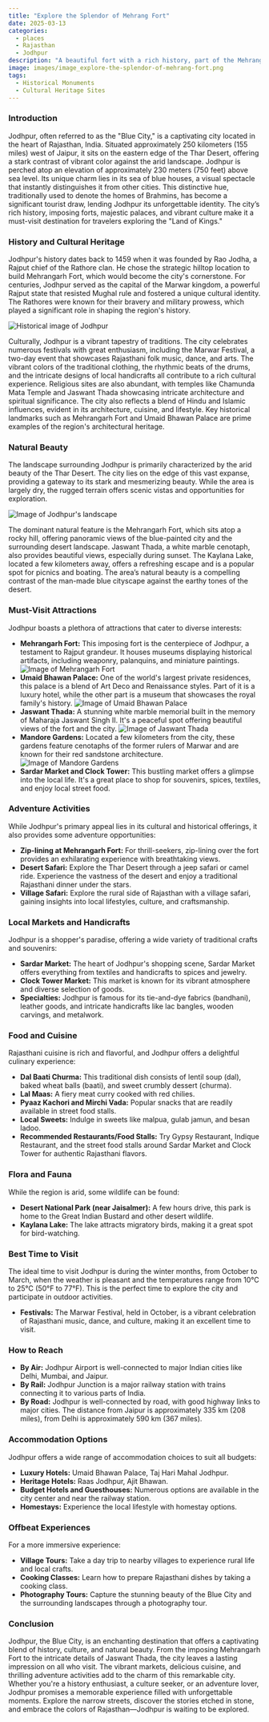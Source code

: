 ```yaml
---
title: "Explore the Splendor of Mehrang Fort"
date: 2025-03-13
categories:
  - places
  - Rajasthan
  - Jodhpur
description: "A beautiful fort with a rich history, part of the Mehrang complex in Jodhpur."
image: images/image_explore-the-splendor-of-mehrang-fort.png
tags: 
  - Historical Monuments
  - Cultural Heritage Sites
---
```



### **Introduction**

Jodhpur, often referred to as the "Blue City," is a captivating city located in the heart of Rajasthan, India. Situated approximately 250 kilometers (155 miles) west of Jaipur, it sits on the eastern edge of the Thar Desert, offering a stark contrast of vibrant color against the arid landscape. Jodhpur is perched atop an elevation of approximately 230 meters (750 feet) above sea level. Its unique charm lies in its sea of blue houses, a visual spectacle that instantly distinguishes it from other cities. This distinctive hue, traditionally used to denote the homes of Brahmins, has become a significant tourist draw, lending Jodhpur its unforgettable identity. The city’s rich history, imposing forts, majestic palaces, and vibrant culture make it a must-visit destination for travelers exploring the "Land of Kings."

### **History and Cultural Heritage**

Jodhpur's history dates back to 1459 when it was founded by Rao Jodha, a Rajput chief of the Rathore clan. He chose the strategic hilltop location to build Mehrangarh Fort, which would become the city's cornerstone. For centuries, Jodhpur served as the capital of the Marwar kingdom, a powerful Rajput state that resisted Mughal rule and fostered a unique cultural identity. The Rathores were known for their bravery and military prowess, which played a significant role in shaping the region's history.

<img src="placeholder_jodhpur_history_image.jpg" alt="Historical image of Jodhpur">

Culturally, Jodhpur is a vibrant tapestry of traditions. The city celebrates numerous festivals with great enthusiasm, including the Marwar Festival, a two-day event that showcases Rajasthani folk music, dance, and arts. The vibrant colors of the traditional clothing, the rhythmic beats of the drums, and the intricate designs of local handicrafts all contribute to a rich cultural experience. Religious sites are also abundant, with temples like Chamunda Mata Temple and Jaswant Thada showcasing intricate architecture and spiritual significance. The city also reflects a blend of Hindu and Islamic influences, evident in its architecture, cuisine, and lifestyle. Key historical landmarks such as Mehrangarh Fort and Umaid Bhawan Palace are prime examples of the region's architectural heritage.

### **Natural Beauty**

The landscape surrounding Jodhpur is primarily characterized by the arid beauty of the Thar Desert. The city lies on the edge of this vast expanse, providing a gateway to its stark and mesmerizing beauty. While the area is largely dry, the rugged terrain offers scenic vistas and opportunities for exploration.

<img src="placeholder_jodhpur_landscape_image.jpg" alt="Image of Jodhpur's landscape">

The dominant natural feature is the Mehrangarh Fort, which sits atop a rocky hill, offering panoramic views of the blue-painted city and the surrounding desert landscape. Jaswant Thada, a white marble cenotaph, also provides beautiful views, especially during sunset. The Kaylana Lake, located a few kilometers away, offers a refreshing escape and is a popular spot for picnics and boating. The area’s natural beauty is a compelling contrast of the man-made blue cityscape against the earthy tones of the desert.

### **Must-Visit Attractions**

Jodhpur boasts a plethora of attractions that cater to diverse interests:

*   **Mehrangarh Fort:** This imposing fort is the centerpiece of Jodhpur, a testament to Rajput grandeur. It houses museums displaying historical artifacts, including weaponry, palanquins, and miniature paintings. <img src="placeholder_mehrangarh_fort_image.jpg" alt="Image of Mehrangarh Fort">
*   **Umaid Bhawan Palace:** One of the world's largest private residences, this palace is a blend of Art Deco and Renaissance styles. Part of it is a luxury hotel, while the other part is a museum that showcases the royal family's history. <img src="placeholder_umaid_bhawan_palace_image.jpg" alt="Image of Umaid Bhawan Palace">
*   **Jaswant Thada:** A stunning white marble memorial built in the memory of Maharaja Jaswant Singh II. It's a peaceful spot offering beautiful views of the fort and the city. <img src="placeholder_jaswant_thada_image.jpg" alt="Image of Jaswant Thada">
*   **Mandore Gardens:** Located a few kilometers from the city, these gardens feature cenotaphs of the former rulers of Marwar and are known for their red sandstone architecture. <img src="placeholder_mandore_gardens_image.jpg" alt="Image of Mandore Gardens">
*   **Sardar Market and Clock Tower:** This bustling market offers a glimpse into the local life. It's a great place to shop for souvenirs, spices, textiles, and enjoy local street food.

### **Adventure Activities**

While Jodhpur's primary appeal lies in its cultural and historical offerings, it also provides some adventure opportunities:

*   **Zip-lining at Mehrangarh Fort:** For thrill-seekers, zip-lining over the fort provides an exhilarating experience with breathtaking views.
*   **Desert Safari:** Explore the Thar Desert through a jeep safari or camel ride. Experience the vastness of the desert and enjoy a traditional Rajasthani dinner under the stars.
*   **Village Safari:** Explore the rural side of Rajasthan with a village safari, gaining insights into local lifestyles, culture, and craftsmanship.

### **Local Markets and Handicrafts**

Jodhpur is a shopper's paradise, offering a wide variety of traditional crafts and souvenirs:

*   **Sardar Market:** The heart of Jodhpur's shopping scene, Sardar Market offers everything from textiles and handicrafts to spices and jewelry.
*   **Clock Tower Market:** This market is known for its vibrant atmosphere and diverse selection of goods.
*   **Specialties:** Jodhpur is famous for its tie-and-dye fabrics (bandhani), leather goods, and intricate handicrafts like lac bangles, wooden carvings, and metalwork.

### **Food and Cuisine**

Rajasthani cuisine is rich and flavorful, and Jodhpur offers a delightful culinary experience:

*   **Dal Baati Churma:** This traditional dish consists of lentil soup (dal), baked wheat balls (baati), and sweet crumbly dessert (churma).
*   **Lal Maas:** A fiery meat curry cooked with red chilies.
*   **Pyaaz Kachori and Mirchi Vada:** Popular snacks that are readily available in street food stalls.
*   **Local Sweets:** Indulge in sweets like malpua, gulab jamun, and besan ladoo.
*   **Recommended Restaurants/Food Stalls:** Try Gypsy Restaurant, Indique Restaurant, and the street food stalls around Sardar Market and Clock Tower for authentic Rajasthani flavors.

### **Flora and Fauna**

While the region is arid, some wildlife can be found:

*   **Desert National Park (near Jaisalmer):** A few hours drive, this park is home to the Great Indian Bustard and other desert wildlife.
*   **Kaylana Lake:** The lake attracts migratory birds, making it a great spot for bird-watching.

### **Best Time to Visit**

The ideal time to visit Jodhpur is during the winter months, from October to March, when the weather is pleasant and the temperatures range from 10°C to 25°C (50°F to 77°F). This is the perfect time to explore the city and participate in outdoor activities.

*   **Festivals:** The Marwar Festival, held in October, is a vibrant celebration of Rajasthani music, dance, and culture, making it an excellent time to visit.

### **How to Reach**

*   **By Air:** Jodhpur Airport is well-connected to major Indian cities like Delhi, Mumbai, and Jaipur.
*   **By Rail:** Jodhpur Junction is a major railway station with trains connecting it to various parts of India.
*   **By Road:** Jodhpur is well-connected by road, with good highway links to major cities. The distance from Jaipur is approximately 335 km (208 miles), from Delhi is approximately 590 km (367 miles).

### **Accommodation Options**

Jodhpur offers a wide range of accommodation choices to suit all budgets:

*   **Luxury Hotels:** Umaid Bhawan Palace, Taj Hari Mahal Jodhpur.
*   **Heritage Hotels:** Raas Jodhpur, Ajit Bhawan.
*   **Budget Hotels and Guesthouses:** Numerous options are available in the city center and near the railway station.
*   **Homestays:** Experience the local lifestyle with homestay options.

### **Offbeat Experiences**

For a more immersive experience:

*   **Village Tours:** Take a day trip to nearby villages to experience rural life and local crafts.
*   **Cooking Classes:** Learn how to prepare Rajasthani dishes by taking a cooking class.
*   **Photography Tours:** Capture the stunning beauty of the Blue City and the surrounding landscapes through a photography tour.

### **Conclusion**

Jodhpur, the Blue City, is an enchanting destination that offers a captivating blend of history, culture, and natural beauty. From the imposing Mehrangarh Fort to the intricate details of Jaswant Thada, the city leaves a lasting impression on all who visit. The vibrant markets, delicious cuisine, and thrilling adventure activities add to the charm of this remarkable city. Whether you're a history enthusiast, a culture seeker, or an adventure lover, Jodhpur promises a memorable experience filled with unforgettable moments. Explore the narrow streets, discover the stories etched in stone, and embrace the colors of Rajasthan—Jodhpur is waiting to be explored.


